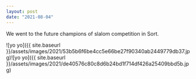 ```yaml
---
layout: post
date: "2021-08-04"
---
```


We went to the future champions of slalom competition in Sort.

![yo yo]({{ site.baseurl }}/assets/images/2021/53b5b6f6be4cc5e66be27f90340ab2449779db37.jpg)![yo yo]({{ site.baseurl }}/assets/images/2021/de40576c80c8d6b24bd1f714df426a25409bbd5b.jpg)
